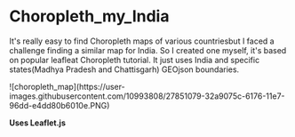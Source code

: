# Choropleth_my_India
It's really easy to find Choropleth maps of various countriesbut I faced a challenge finding a similar map for India. So I created one myself, it's based on popular leafleat Choropleth tutorial. It just uses India and specific states(Madhya Pradesh and Chattisgarh) GEOjson boundaries.
<p>
![choropleth_map](https://user-images.githubusercontent.com/10993808/27851079-32a9075c-6176-11e7-96dd-e4dd80b6010e.PNG)
<p>
<b>Uses Leaflet.js</b>
